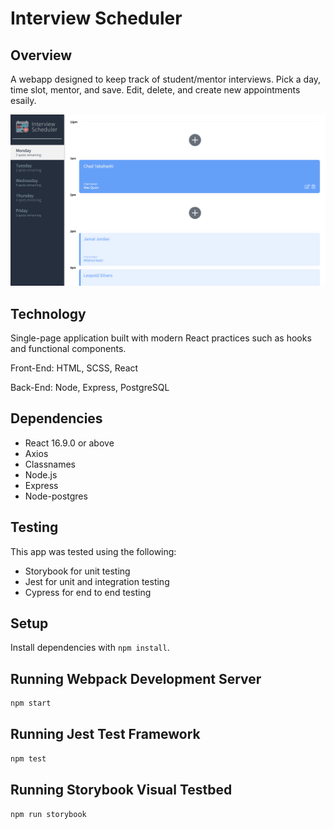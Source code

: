 # Interview Scheduler

## Overview

A webapp designed to keep track of student/mentor interviews. Pick a day, time slot, mentor, and save.
Edit, delete, and create new appointments esaily.

![alt text](https://github.com/nrpope/scheduler/blob/master/docs/appointments.png 'Scheduler landing page')

## Technology

Single-page application built with modern React practices such as hooks and functional components.

Front-End: HTML, SCSS, React

Back-End: Node, Express, PostgreSQL

## Dependencies

- React 16.9.0 or above
- Axios
- Classnames
- Node.js
- Express
- Node-postgres

## Testing

This app was tested using the following:

- Storybook for unit testing
- Jest for unit and integration testing
- Cypress for end to end testing

## Setup

Install dependencies with `npm install`.

## Running Webpack Development Server

```sh
npm start
```

## Running Jest Test Framework

```sh
npm test
```

## Running Storybook Visual Testbed

```sh
npm run storybook
```
